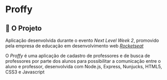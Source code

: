 # Proffy

## :blue_book: O Projeto

Aplicação desenvolvida durante o evento _Next Level Week 2_, promovido pela empresa de educação em desenvolvimento web _[Rocketseat](https://rocketseat.com.br/)_

O _Proffy_ é uma aplicação de cadastro de professores e de busca de professores por parte dos alunos para possibilitar a comunicação entre o aluno e professor, desenvolvida com Node.js, Express, Nunjucks, HTML5, CSS3 e Javascript
